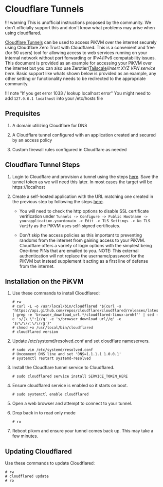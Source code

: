# Cloudflare Tunnels

!!! warning
	This is unofficial instructions proposed by the community. We don't officially support this and don't know what problems may arise when using cloudflared.

[Cloudflare Tunnels](https://developers.cloudflare.com/cloudflare-one/connections/connect-apps/) can be used to access PiKVM over the internet securely using Cloudflare Zero Trust with Cloudflared. This is a convenient and free (for 50 users) tool for allowing access to web services running on your internal network without port forwarding or IPv4/IPv6 compatability issues. This document is provided as an example for accessing your PiKVM over the internet but you can also use Zerotier/[Tailscale](tailscale.md)/*Insert XYZ VPN service here*. Basic support like whats shown below is provided as an example, any other setting or functionality needs to be redirected to the appropriate community.

!!! note "If you get error 1033 / lookup localhost error"
    You might need to add `127.0.0.1 localhost` into your /etc/hosts file

## Prequisites
  
1. A domain utilizing Cloudflare for DNS

2. A Cloudflare tunnel configured with an application created and secured by an access policy

3. Custom firewall rules configured in Cloudflare as needed


## Cloudflare Tunnel Steps

1. Login to Cloudflare and provision a tunnel using the steps [here](https://developers.cloudflare.com/cloudflare-one/connections/connect-apps/install-and-setup/tunnel-guide/remote/). Save the tunnel token as we will need this later. In most cases the target will be https://localhost 

2. Create a self-hosted application with the URL matching one created in the previous step by following the steps [here](https://developers.cloudflare.com/cloudflare-one/applications/configure-apps/self-hosted-apps/). 

   * You will need to check the http options to disable SSL certificate verification under `Tunnels -> Configure -> Public Hostname -> yourapplication.yourdomain -> Edit -> TLS Settings -> No TLS Verify` as the PiKVM uses self-signed certificates.

   * Don't skip the access policies as this important to preventing randoms from the internet from gaining access to your PiKVM. Cloudflare offers a variety of login options with the simplest being One-time PINs that are emailed to you. NOTE: This external authentication will not replace the username/password for the PiKVM but instead supplement it acting as a first line of defense from the internet.
  

## Installation on the PiKVM

1. Use these commands to install Cloudflared:

    ```
    # rw
    # curl -L -o /usr/local/bin/cloudflared "$(curl -s "https://api.github.com/repos/cloudflare/cloudflared/releases/latest" | grep -e 'browser_download_url.*/cloudflared-linux-armhf"' | sed -e 's/[\ \":]//g' -e 's/browser_download_url//g' -e 's/\/\//:\/\//g')"
    # chmod +x /usr/local/bin/cloudflared
    # cloudflared version
    ```

2. Update /etc/systemd/resolved.conf and set cloudflare nameservers.

    ```
    # sudo vim /etc/systemd/resolved.conf
    # Uncomment DNS line and set 'DNS=1.1.1.1 1.0.0.1'
    # systemctl restart systemd-resolved
    ```

3. Install the Cloudflare tunnel service to Cloudflared.

    ```
    # sudo cloudflared service install SERVICE_TOKEN_HERE
    ```

4. Ensure cloudflared service is enabled so it starts on boot.

    ```
    # sudo systemctl enable cloudflared
    ```

5. Open a web browser and attempt to connect to your tunnel.

6. Drop back in to read only mode
   
    ```
    # ro
    ```

7. Reboot pikvm and ensure your tunnel comes back up.  This may take a few minutes. 

## Updating Cloudflared

Use these commands to update Cloudflared:
  
```
# rw
# cloudflared update
# ro
```
